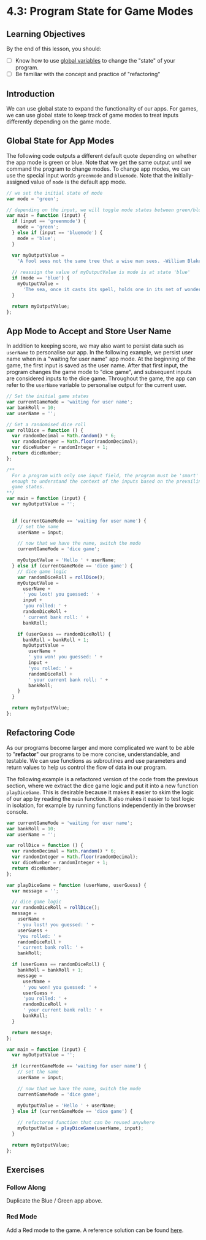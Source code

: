# 4.3: Program State for Game Modes

## Learning Objectives

By the end of this lesson, you should:

* [ ] Know how to use [global variables](4.2-program-lifecycle-and-state.md#global-variables) to change the "state" of your program.
* [ ] Be familiar with the concept and practice of "refactoring"

## Introduction

We can use global state to expand the functionality of our apps. For games, we can use global state to keep track of game modes to treat inputs differently depending on the game mode.

## Global State for App Modes

The following code outputs a different default quote depending on whether the app mode is green or blue. Note that we get the same output until we command the program to change modes. To change app modes, we can use the special input words `greenmode` and `bluemode`. Note that the initially-assigned value of `mode` is the default app mode.

```javascript
// we set the initial state of mode
var mode = 'green';

// depending on the input, we will toggle mode states between green/blue
var main = function (input) {
  if (input == 'greenmode') {
    mode = 'green';
  } else if (input == 'bluemode') {
    mode = 'blue';
  }

  var myOutputValue =
    'A fool sees not the same tree that a wise man sees. -William Blake';
  
  // reassign the value of myOutputValue is mode is at state 'blue'
  if (mode == 'blue') {
    myOutputValue =
      'The sea, once it casts its spell, holds one in its net of wonder forever. -Jacques Cousteau';
  }

  return myOutputValue;
};
```

## App Mode to Accept and Store User Name

In addition to keeping score, we may also want to persist data such as `userName` to personalise our app. In the following example, we persist user name when in a "waiting for user name" app mode. At the beginning of the game, the first input is saved as the user name. After that first input, the program changes the game mode to "dice game", and subsequent inputs are considered inputs to the dice game. Throughout the game, the app can refer to the `userName` variable to personalise output for the current user.

```javascript
// Set the initial game states
var currentGameMode = 'waiting for user name';
var bankRoll = 10;
var userName = '';

// Get a randomised dice roll
var rollDice = function () {
  var randomDecimal = Math.random() * 6;
  var randomInteger = Math.floor(randomDecimal);
  var diceNumber = randomInteger + 1;
  return diceNumber;
};

/**
  For a program with only one input field, the program must be 'smart'
  enough to understand the context of the inputs based on the prevailing
  game states.
**/
var main = function (input) {
  var myOutputValue = '';

  
  if (currentGameMode == 'waiting for user name') {
    // set the name
    userName = input;

    // now that we have the name, switch the mode
    currentGameMode = 'dice game';

    myOutputValue = 'Hello ' + userName;
  } else if (currentGameMode == 'dice game') {
    // dice game logic
    var randomDiceRoll = rollDice();
    myOutputValue =
      userName +
      ' you lost! you guessed: ' +
      input +
      'you rolled: ' +
      randomDiceRoll +
      ' current bank roll: ' +
      bankRoll;

    if (userGuess == randomDiceRoll) {
      bankRoll = bankRoll + 1;
      myOutputValue =
        userName +
        ' you won! you guessed: ' +
        input +
        'you rolled: ' +
        randomDiceRoll +
        ' your current bank roll: ' +
        bankRoll;
    }
  }

  return myOutputValue;
};
```

## Refactoring Code

As our programs become larger and more complicated we want to be able to "**refactor**" our programs to be more concise, understandable, and testable. We can use functions as subroutines and use parameters and return values to help us control the flow of data in our program.&#x20;

The following example is a refactored version of the code from the previous section, where we extract the dice game logic and put it into a new function `playDiceGame`. This is desirable because it makes it easier to skim the logic of our app by reading the `main` function. It also makes it easier to test logic in isolation, for example by running functions independently in the browser console.

```javascript
var currentGameMode = 'waiting for user name';
var bankRoll = 10;
var userName = '';

var rollDice = function () {
  var randomDecimal = Math.random() * 6;
  var randomInteger = Math.floor(randomDecimal);
  var diceNumber = randomInteger + 1;
  return diceNumber;
};

var playDiceGame = function (userName, userGuess) {
  var message = '';

  // dice game logic
  var randomDiceRoll = rollDice();
  message =
    userName +
    ' you lost! you guessed: ' +
    userGuess +
    'you rolled: ' +
    randomDiceRoll +
    ' current bank roll: ' +
    bankRoll;

  if (userGuess == randomDiceRoll) {
    bankRoll = bankRoll + 1;
    message =
      userName +
      ' you won! you guessed: ' +
      userGuess +
      'you rolled: ' +
      randomDiceRoll +
      ' your current bank roll: ' +
      bankRoll;
  }

  return message;
};

var main = function (input) {
  var myOutputValue = '';

  if (currentGameMode == 'waiting for user name') {
    // set the name
    userName = input;

    // now that we have the name, switch the mode
    currentGameMode = 'dice game';

    myOutputValue = 'Hello ' + userName;
  } else if (currentGameMode == 'dice game') {
  
    // refactored function that can be reused anywhere
    myOutputValue = playDiceGame(userName, input);
  }

  return myOutputValue;
};
```

## Exercises

### Follow Along

Duplicate the Blue / Green app above.

### Red Mode

Add a Red mode to the game. A reference solution can be found [here](https://github.com/rocketacademy/basics-starter-code-2.0/blob/day3/day03-program-state/pre-class/script.js).
